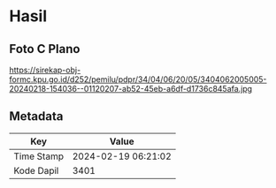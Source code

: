 # Hasil

## Foto C Plano

https://sirekap-obj-formc.kpu.go.id/d252/pemilu/pdpr/34/04/06/20/05/3404062005005-20240218-154036--01120207-ab52-45eb-a6df-d1736c845afa.jpg


## Metadata

| Key        | Value               |
| ---------- | ------------------- |
| Time Stamp | 2024-02-19 06:21:02 |
| Kode Dapil | 3401                |



